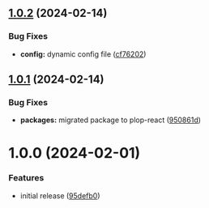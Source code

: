 ## [1.0.2](https://github.com/AlexKarajohn/plop-react/compare/v1.0.1...v1.0.2) (2024-02-14)


### Bug Fixes

* **config:** dynamic config file ([cf76202](https://github.com/AlexKarajohn/plop-react/commit/cf7620290ccef0ea3f6a8d1bae996645a901aa3d))

## [1.0.1](https://github.com/AlexKarajohn/plop-react/compare/v1.0.0...v1.0.1) (2024-02-14)


### Bug Fixes

* **packages:** migrated package to plop-react ([950861d](https://github.com/AlexKarajohn/plop-react/commit/950861d818fa13cf6e39c550c03730ae4d8a62ed))

# 1.0.0 (2024-02-01)


### Features

* initial release ([95defb0](https://github.com/AlexKarajohn/plop-react/commit/95defb0e68b15dbed276a51d86687ad219d67b0b))
